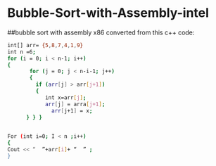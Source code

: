 # Bubble-Sort-with-Assembly-intel

##bubble sort with assembly x86 
converted from this c++ code:

```bash
int[] arr= {5,8,7,4,1,9}
int n =6;
for (i = 0; i < n-1; i++)
{   
       for (j = 0; j < n-i-1; j++)
       {
         if (arr[j] > arr[j+1])
         {
            int x=arr[j];
            arr[j] = arra[j+1];
              arr[j+1] = x;
      } } }
 

For (int i=0; I < n ;i++)
{
Cout << “  ”+arr[i]+ “  ” ;
}
```
